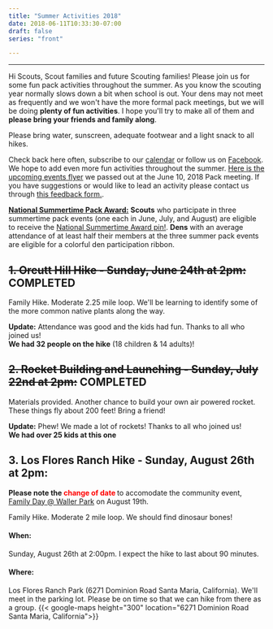 ```yaml
---
title: "Summer Activities 2018"
date: 2018-06-11T10:33:30-07:00
draft: false
series: "front"

---
```


---
Hi Scouts, Scout families and future Scouting families!  Please join us for some fun pack activities throughout the summer.  As you know the scouting year normally slows down a bit when school is out. Your dens may not meet as frequently and we won't have the more formal pack meetings, but we will be doing **plenty of fun activities**.  I hope you'll try to make all of them and **please bring your friends and family along**.

Please bring water, sunscreen, adequate footwear and a light snack to all hikes.  


Check back here often, subscribe to our [calendar](/events-calendar) or follow us on [Facebook](https://fb.me/Pack91Orcutt).  We hope to add even more fun activities throughout the summer.  [Here is the upcoming events flyer](/files/2018SummertimePack91Events.pdf) we passed out at the June 10, 2018 Pack meeting.  If you have suggestions or would like to lead an activity please contact us through [this feedback form.](https://goo.gl/forms/VXiXt1n0fxWLlfYp1).

[**National Summertime Pack Award:**](https://www.scouting.org/awards/awards-central/national-summertime/) **Scouts** who participate in three summertime pack events (one each in June, July, and August) are eligible to receive the [National Summertime Award pin!](https://meritbadge.org/wiki/index.php/National_Summertime_Award).  **Dens** with an average attendance of at least half their members at the three summer pack events are eligible for a colorful den participation ribbon.

## ~~1. Orcutt Hill Hike - Sunday, June 24th at 2pm:~~ COMPLETED
Family Hike. Moderate 2.25 mile loop.  We'll be learning to identify some of the more common native plants along the way. 

**Update:** Attendance was good and the kids had fun.  Thanks to all who joined us!  
**We had 32 people on the hike** (18 children & 14 adults)! 

## ~~2. Rocket Building and Launching - Sunday, July 22nd at 2pm:~~ COMPLETED
Materials provided. Another chance to build your own air powered rocket. These things fly about 200 feet!  Bring a friend!

**Update:** Phew!  We made a lot of rockets!  Thanks to all who joined us!  
**We had over 25 kids at this one** 

## 3. Los Flores Ranch Hike - Sunday, August 26th at 2pm:

**Please note the <span style="color:red">change of date </span>** to accomodate the community event, [Family Day @ Waller Park](http://www.familydayinthepark.org/) on August 19th.

Family Hike. Moderate 2 mile loop. We should find dinosaur bones!

#### When:
Sunday, August 26th at 2:00pm.  I expect the hike to last about 90 minutes.

#### Where:
Los Flores Ranch Park (6271 Dominion Road Santa Maria, California).  We'll meet in the parking lot.  Please be on time so that we can hike from there as a group.
{{< google-maps height="300" location="6271 Dominion Road Santa Maria, California">}}
